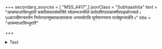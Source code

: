 +++
secondary_sources = [ "MSS_4417",]
jsonClass = "Subhaashita"
text = "आचम्याधरसिन्धुवारि कबरीसंभारसंमार्जिते स्वेदाम्भःस्नपिते कपोलविगलत्काश्मीरपङ्कोज्ज्वले।  \nकाञ्चीमन्त्ररुतेन निर्भरगलन्मुक्ताकलापस्रजा धन्यस्योरसि घूर्णमाननयना पञ्चेषुमभ्यर्चति॥"
title = "आचम्याधरसिन्धुवारि"

+++

<details><summary>Text</summary>

आचम्याधरसिन्धुवारि कबरीसंभारसंमार्जिते स्वेदाम्भःस्नपिते कपोलविगलत्काश्मीरपङ्कोज्ज्वले।  
काञ्चीमन्त्ररुतेन निर्भरगलन्मुक्ताकलापस्रजा धन्यस्योरसि घूर्णमाननयना पञ्चेषुमभ्यर्चति॥
</details>
